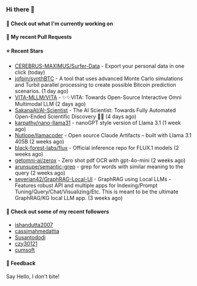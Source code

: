 ### Hi there 👋

#### 👷 Check out what I'm currently working on

#### 🔨 My recent Pull Requests


#### ⭐ Recent Stars

- [CEREBRUS-MAXIMUS/Surfer-Data](https://github.com/CEREBRUS-MAXIMUS/Surfer-Data) - Export your personal data in one click (today)
- [jofpin/synthBTC](https://github.com/jofpin/synthBTC) - A tool that uses advanced Monte Carlo simulations and Turbit parallel processing to create possible Bitcoin prediction scenarios. (1 day ago)
- [VITA-MLLM/VITA](https://github.com/VITA-MLLM/VITA) - ✨✨VITA: Towards Open-Source Interactive Omni Multimodal LLM (2 days ago)
- [SakanaAI/AI-Scientist](https://github.com/SakanaAI/AI-Scientist) - The AI Scientist: Towards Fully Automated Open-Ended Scientific Discovery 🧑‍🔬 (4 days ago)
- [karpathy/nano-llama31](https://github.com/karpathy/nano-llama31) - nanoGPT style version of Llama 3.1 (1 week ago)
- [Nutlope/llamacoder](https://github.com/Nutlope/llamacoder) - Open source Claude Artifacts – built with Llama 3.1 405B (2 weeks ago)
- [black-forest-labs/flux](https://github.com/black-forest-labs/flux) - Official inference repo for FLUX.1 models (2 weeks ago)
- [getomni-ai/zerox](https://github.com/getomni-ai/zerox) - Zero shot pdf OCR with gpt-4o-mini (2 weeks ago)
- [arunsupe/semantic-grep](https://github.com/arunsupe/semantic-grep) - grep for words with similar meaning to the query (2 weeks ago)
- [severian42/GraphRAG-Local-UI](https://github.com/severian42/GraphRAG-Local-UI) - GraphRAG using Local LLMs - Features robust API and multiple apps for Indexing/Prompt Tuning/Query/Chat/Visualizing/Etc. This is meant to be the ultimate GraphRAG/KG local LLM app.  (3 weeks ago)

#### 👯 Check out some of my recent followers

- [ishandutta2007](https://github.com/ishandutta2007)
- [cassimahmedattia](https://github.com/cassimahmedattia)
- [Susantododi](https://github.com/Susantododi)
- [czy30121](https://github.com/czy30121)
- [cumsoft](https://github.com/cumsoft)

#### 💬 Feedback

Say Hello, I don't bite!